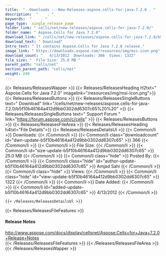 ```yaml
---
title:  "  Downloads ---New-Releases-aspose.cells-for-java-7.2.0 . " 
description:  "    . " 
keywords:  "    . " 
page_type:  single_release_page
folder_link: " cells/net/new-releases/aspose.cells-for-java-7.2.0/"
folder_name: " Aspose.Cells for Java 7.2.0"
download_link: " /cells/net/new-releases/aspose.cells-for-java-7.2.0/b5f10b46164a412d9bb0302dd6307c65"
download_text: " Download"
Intro_text: " It contains Aspose.Cells for Java 7.2.0 release."
image_link: " https://downloads.aspose.com/resources/img/msi-icon.png"
download_count: "   4/13/2012  Downloads: 366  Views: 1322"
file_size: "  File Size: 25.0 MB "
parent_path: "cells/net"
section_parent_path: "cells/net"
weight: 249 
---
```


{{< Releases/ReleasesWapper >}}
  {{< Releases/ReleasesHeading H2txt=" Aspose.Cells for Java 7.2.0" imagelink="/resources/img/msi-icon.png">}}
  {{< Releases/ReleasesButtons >}}
    {{< Releases/ReleasesSingleButtons text=" Download" link="/cells/net/new-releases/aspose.cells-for-java-7.2.0/b5f10b46164a412d9bb0302dd6307c65%20%20" >}}
    {{< Releases/ReleasesSingleButtons text=" Support Forum " link="https://forum.aspose.com/c/cells" >}}
  {{< Releases/ReleasesButtons >}}
  {{< Releases/ReleasesFileArea >}}
    {{< Releases/ReleasesHeading h4txt="File Details">}}
    {{< Releases/ReleasesDetailsUl >}}
            {{< Common/li  >}} Downloads: {{< /Common/li >}} 
      {{< Common/li class="downloadcount" id="dwn-update-b5f10b46164a412d9bb0302dd6307c65" >}} 366 {{< /Common/li >}} 
      {{< Common/li  >}} File Size: {{< /Common/li >}} 
      {{< Common/li id="size-update-b5f10b46164a412d9bb0302dd6307c65" >}} 25.0 MB {{< /Common/li >}} 
      {{< Common/li  class="hide" >}} Posted By: {{< /Common/li >}} 
      {{< Common/li class="hide" id="author-update-b5f10b46164a412d9bb0302dd6307c65" >}} Amjad Sahi {{< /Common/li >}} 
      {{< Common/li class="hide"  >}} Views: {{< /Common/li >}} 
      {{< Common/li class="hide" id="view-update-b5f10b46164a412d9bb0302dd6307c65" >}} 1322 {{< /Common/li >}} 
      {{< Common/li  >}} Date Added: {{< /Common/li >}} 
      {{< Common/li id="added-update-b5f10b46164a412d9bb0302dd6307c65" >}} 4/13/2012 {{< /Common/li >}} 

    {{< /Releases/ReleasesDetailsUl >}}

  {{< Releases/ReleasesFileFeatures >}}
      <h4>Release Notes</h4><div><a href="http://www.aspose.com/docs/display/cellsnet/Aspose.Cells+for+Java+7.2.0+Release+Notes">http://www.aspose.com/docs/display/cellsnet/Aspose.Cells+for+Java+7.2.0+Release+Notes</a></div>
  {{< /Releases/ReleasesFileFeatures >}}
 {{< /Releases/ReleasesFileArea >}}
{{< /Releases/ReleasesWapper >}}


